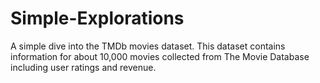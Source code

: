 # Simple-Explorations
A simple dive into the TMDb movies dataset. 
This dataset contains information for about 10,000 movies collected from The Movie Database including user ratings and revenue. 
